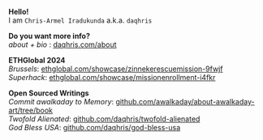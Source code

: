 **Hello!**   
I am `Chris-Armel Iradukunda` a.k.a. `daqhris`   

**Do you want more info?**     
_about + bio_ : [daqhris.com/about](https://daqhris.com/about)     

**ETHGlobal 2024**  
_Brussels_: [ethglobal.com/showcase/zinnekerescuemission-9fwjf](https://ethglobal.com/showcase/zinnekerescuemission-9fwjf)  
_Superhack_: [ethglobal.com/showcase/missionenrollment-i4fkr](https://ethglobal.com/showcase/missionenrollment-i4fkr)  

**Open Sourced Writings**  
_Commit awalkaday to Memory_: [github.com/awalkaday/about-awalkaday-art/tree/book](https://github.com/awalkaday/about-awalkaday-art/tree/book)  
_Twofold Alienated_: [github.com/daqhris/twofold-alienated](https://github.com/daqhris/twofold-alienated)  
_God Bless USA_: [github.com/daqhris/god-bless-usa](https://github.com/daqhris/god-bless-usa)  
